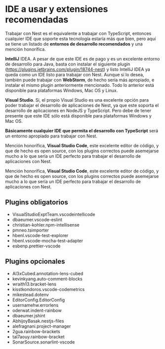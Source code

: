 # IDE a usar y extensiones recomendadas

Trabajar con Nest es el equivalente a trabajar con TypeScript, entonces cualquier IDE que soporte esta tecnología estaría más que bien, pero aquí se tiene un listado de **entornos de desarrollo recomendados** y una mención honorífica.

**IntelliJ** IDEA. A pesar de que este IDE es de pago y es un excelente entorno de desarrollo para Java, basta con instalar el siguiente plugin (https://plugins.jetbrains.com/plugin/18744-nest) y listo IntelliJ IDEA ya queda como un IDE listo para trabajar con Nest. Aunque sí lo desea, también puede trabajar con **WebStorm**, de hecho sería más apropiado, e instalar el mismo plugin anteriormente mencionado. Todo lo anterior está disponible para plataformas Windows, Mac OS y Linux.

**Visual Studio**. Si, el propio Visual Studio es una excelente opción para poder trabajar el desarrollo de aplicaciones de Nest, ya que este soporta el desarrollo de aplicaciones en NodeJS y TypeScript. Pero debe de tener presente que este IDE sólo está disponible para plataformas Windows y Mac OS.

**Básicamente cualquier IDE que permita el desarrollo con TypeScript** será un entorno apropiado para trabajar con Nest.

Mención honorífica, **Visual Studio Code**, este excelente editor de código, y que de hecho es open source, con los plugins correctos puede asemejarse mucho a lo que sería un IDE perfecto para trabajar el desarrollo de aplicaciones con Nest.

Mención honorífica, **Visual Studio Code**, este excelente editor de código, y que de hecho es open source, con los plugins correctos puede asemejarse mucho a lo que sería un IDE perfecto para trabajar el desarrollo de aplicaciones con Nest.

## Plugins obligatorios

* VisualStudioExptTeam.vscodeintellicode
* dbaeumer.vscode-eslint
* christian-kohler.npm-intellisense
* pmneo.tsimporter
* hbenl.vscode-test-explorer
* hbenl.vscode-mocha-test-adapter
* esbenp.prettier-vscode

## Plugins opcionales

* Al3xCubed.annotation-lens-cubed
* kevinkyang.auto-comment-blocks
* wraith13.bracket-lens
* kisstkondoros.vscode-codemetrics
* mikestead.dotenv
* EditorConfig.EditorConfig
* usernamehw.errorlens
* oderwat.indent-rainbow
* dbaeumer.jshint
* AbhijoyBasak.nestjs-files
* alefragnani.project-manager
* 2gua.rainbow-brackets
* tal7aouy.rainbow-bracket
* SonarSource.sonarlint-vscode
